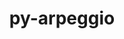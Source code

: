 ---
title: "py-arpeggio"
layout: cache
categories: [package, develop-2025-04-20]
meta: {"compilers": ["none"], "num_specs": 1, "num_specs_by_stack": {"radiuss": 1, "root": 1}, "oss": ["ubuntu18.04"], "platforms": ["linux"], "stacks": ["radiuss", "root"], "targets": ["x86_64_v3"], "versions": ["2.0.2"]}
spec_details: [{"compiler": "none", "hash": "epdpaovsfewmy7sdougyq6cx5rlvbnfy", "os": "ubuntu18.04", "platform": "linux", "size": "-", "stacks": ["radiuss", "root"], "target": "x86_64_v3", "variants": ["build_system=python_pip"], "versions": ["2.0.2"]}]
---